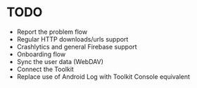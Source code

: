 # TODO

- Report the problem flow
- Regular HTTP downloads/urls support
- Crashlytics and general Firebase support
- Onboarding flow
- Sync the user data (WebDAV)
- Connect the Toolkit
- Replace use of Android Log with Toolkit Console equivalent
